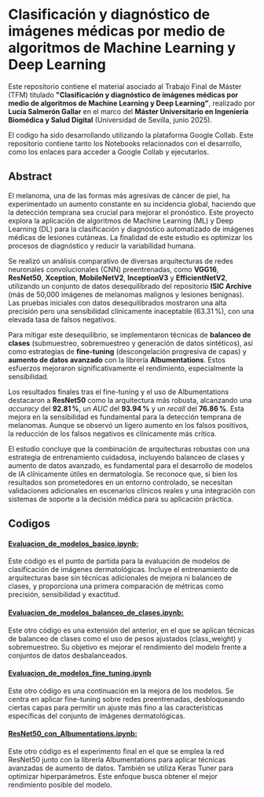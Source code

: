 # Clasificación y diagnóstico de imágenes médicas por medio de algoritmos de Machine Learning y Deep Learning

Este repositorio contiene el material asociado al Trabajo Final de Máster (TFM) titulado **"Clasificación y diagnóstico de imágenes médicas por medio de algoritmos de Machine Learning y Deep Learning"**, realizado por **Lucía Salmerón Gallar** en el marco del **Máster Universitario en Ingeniería Biomédica y Salud Digital** (Universidad de Sevilla, junio 2025).

El codigo ha sido desarrollando utilizando la plataforma Google Collab. Este repositorio contiene tanto los Notebooks relacionados con el desarrollo, como los enlaces para acceder a Google Collab y ejecutarlos.

## Abstract

El melanoma, una de las formas más agresivas de cáncer de piel, ha experimentado un aumento constante en su incidencia global, haciendo que la detección temprana sea crucial para mejorar el pronóstico. Este proyecto explora la aplicación de algoritmos de Machine Learning (ML) y Deep Learning (DL) para la clasificación y diagnóstico automatizado de imágenes médicas de lesiones cutáneas. La finalidad de este estudio es optimizar los procesos de diagnóstico y reducir la variabilidad humana.

Se realizó un análisis comparativo de diversas arquitecturas de redes neuronales convolucionales (CNN) preentrenadas, como **VGG16**, **ResNet50**, **Xception**, **MobileNetV2**, **InceptionV3** y **EfficientNetV2**, utilizando un conjunto de datos desequilibrado del repositorio **ISIC Archive** (más de 50,000 imágenes de melanomas malignos y lesiones benignas). Las pruebas iniciales con datos desequilibrados mostraron una alta precisión pero una sensibilidad clínicamente inaceptable (63.31 %), con una elevada tasa de falsos negativos.

Para mitigar este desequilibrio, se implementaron técnicas de **balanceo de clases** (submuestreo, sobremuestreo y generación de datos sintéticos), así como estrategias de **fine-tuning** (descongelación progresiva de capas) y **aumento de datos avanzado** con la librería **Albumentations**. Estos esfuerzos mejoraron significativamente el rendimiento, especialmente la sensibilidad.

Los resultados finales tras el fine-tuning y el uso de Albumentations destacaron a **ResNet50** como la arquitectura más robusta, alcanzando una *accuracy* del **92.81 %**, un *AUC* del **93.94 %** y un *recall* del **76.86 %**. Esta mejora en la sensibilidad es fundamental para la detección temprana de melanomas. Aunque se observó un ligero aumento en los falsos positivos, la reducción de los falsos negativos es clínicamente más crítica.

El estudio concluye que la combinación de arquitecturas robustas con una estrategia de entrenamiento cuidadosa, incluyendo balanceo de clases y aumento de datos avanzado, es fundamental para el desarrollo de modelos de IA clínicamente útiles en dermatología. Se reconoce que, si bien los resultados son prometedores en un entorno controlado, se necesitan validaciones adicionales en escenarios clínicos reales y una integración con sistemas de soporte a la decisión médica para su aplicación práctica.

## Codigos

#### [Evaluacion_de_modelos_basico.ipynb:](https://github.com/luciasalmeron/TFM_Ingenieria_Biomedica_y_Salud_Digital/blob/main/Evaluacion_de_modelos_basico.ipynb)

Este código es el punto de partida para la evaluación de modelos de clasificación de imágenes dermatológicas. Incluye el entrenamiento de arquitecturas base sin técnicas adicionales de mejora ni balanceo de clases, y proporciona una primera comparación de métricas como precisión, sensibilidad y exactitud.


#### [Evaluacion_de_modelos_balanceo_de_clases.ipynb:](https://github.com/luciasalmeron/TFM_Ingenieria_Biomedica_y_Salud_Digital/blob/main/Evaluacion_de_modelos_balanceo_de_clases.ipynb)

Este otro código es una extensión del anterior, en el que se aplican técnicas de balanceo de clases como el uso de pesos ajustados (class_weight) y sobremuestreo. Su objetivo es mejorar el rendimiento del modelo frente a conjuntos de datos desbalanceados.


#### [Evaluacion_de_modelos_fine_tuning.ipynb](https://github.com/luciasalmeron/TFM_Ingenieria_Biomedica_y_Salud_Digital/blob/main/Evaluacion_de_modelos_fine_tuning.ipynb)

Este otro código es una continuación en la mejora de los modelos. Se centra en aplicar fine-tuning sobre redes preentrenadas, desbloqueando ciertas capas para permitir un ajuste más fino a las características específicas del conjunto de imágenes dermatológicas.


#### [ResNet50_con_Albumentations.ipynb:](https://github.com/luciasalmeron/TFM_Ingenieria_Biomedica_y_Salud_Digital/blob/main/ResNet50_con_Albumentations.ipynb)

Este otro código es el experimento final en el que se emplea la red ResNet50 junto con la librería Albumentations para aplicar técnicas avanzadas de aumento de datos. También se utiliza Keras Tuner para optimizar hiperparámetros. Este enfoque busca obtener el mejor rendimiento posible del modelo.

